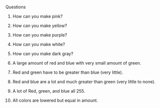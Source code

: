 Questions
1. How can you make pink?
2. How can you make yellow?
3. How can you make purple?
4. How can you make white?
5. How can you make dark gray?

1. A large amount of red and blue with very small amount of green.
2. Red and green have to be greater than blue (very little).
3. Red and blue are a lot and much greater than green (very little to none).
4. A lot of Red, green, and blue all 255.
5. All colors are lowered but equal in amount.
